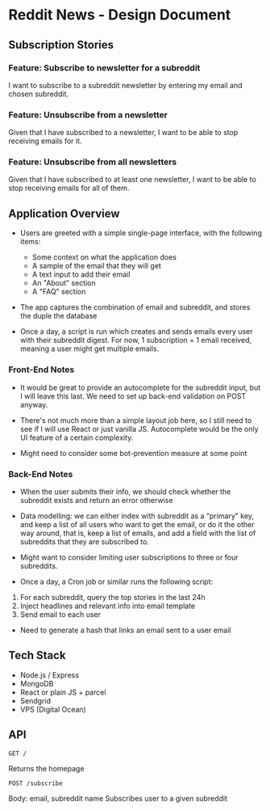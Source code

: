 # Reddit News - Design Document

## Subscription Stories

### Feature: Subscribe to newsletter for a subreddit

I want to subscribe to a subreddit newsletter by entering my email and chosen
 subreddit.
 
### Feature: Unsubscribe from a newsletter

Given that I have subscribed to a newsletter, I want to be able to stop
receiving emails for it.

### Feature: Unsubscribe from all newsletters

Given that I have subscribed to at least one newsletter, I want to be able to
stop receiving emails for all of them.

## Application Overview

* Users are greeted with a simple single-page interface, with the following
 items:
    - Some context on what the application does
    - A sample of the email that they will get
    - A text input to add their email
    - An "About" section
    - A "FAQ" section

* The app captures the combination of email and subreddit, and stores the duple
 the database

* Once a day, a script is run which creates and sends emails every user with
 their subreddit digest. For now, 1 subscription = 1 email received, meaning
  a user might get multiple emails.
  
### Front-End Notes

* It would be great to provide an autocomplete for the subreddit input, but I
 will leave this last. We need to set up back-end validation on POST anyway.
 
* There's not much more than a simple layout job here, so I still need to see
if I will use React or just vanilla JS. Autocomplete would be the only UI
 feature of a certain complexity.
 
* Might need to consider some bot-prevention measure at some point
 
### Back-End Notes

* When the user submits their info, we should check whether the subreddit
 exists and return an error otherwise
 
* Data modelling: we can either index with subreddit as a "primary" key, and
keep a list of all users who want to get the email, or do it the other way
 around, that is, keep a list of emails, and add a field with the list of
  subreddits that they are subscribed to.
  
* Might want to consider limiting user subscriptions to three or four
 subreddits.

* Once a day, a Cron job or similar runs the following script:
1. For each subreddit, query the top stories in the last 24h
2. Inject headlines and relevant info into email template
3. Send email to each user

* Need to generate a hash that links an email sent to a user email

## Tech Stack

- Node.js / Express
- MongoDB
- React or plain JS + parcel
- Sendgrid
- VPS (Digital Ocean)
 
 
## API

`GET /`

Returns the homepage

`POST /subscribe`

Body: email, subreddit name
Subscribes user to a given subreddit
 

 



 

